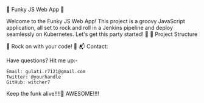 🚀 Funky JS Web App 🤘

Welcome to the Funky JS Web App! This project is a groovy JavaScript application, all set to rock and roll in a Jenkins pipeline and deploy seamlessly on Kubernetes. Let's get this party started! 🎉
📂 Project Structure



🎸 Rock on with your code! 🎸
📬 Contact:

Have questions? Hit me up:-

    Email: gulati.r7121@gmail.com
    Twitter: @yourhandle
    GitHub: witcher7

Keep the funk alive!!!!🤟
AWESOME!!!!
